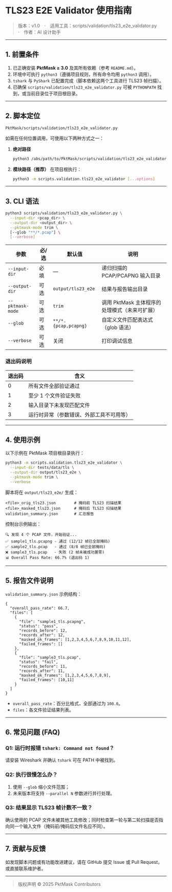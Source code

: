 # TLS23 E2E Validator 使用指南

> 版本：v1.0 · 适用工具：scripts/validation/tls23_e2e_validator.py · 作者：AI 设计助手

---

## 1. 前置条件

1. 已正确安装 **PktMask ≥ 3.0** 及其所有依赖（参考 `README.md`）。  
2. 环境中可执行 `python3`（遵循项目规则，所有命令均用 `python3` 调用）。  
3. `tshark` 与 `PyShark` 已配置完成（脚本依赖这两个工具进行 TLS23 帧扫描）。  
4. 已确保 `scripts/validation/tls23_e2e_validator.py` 可被 `PYTHONPATH` 找到，或当前目录位于项目根目录。

---

## 2. 脚本定位

```bash
PktMask/scripts/validation/tls23_e2e_validator.py
```

如需在任何位置调用，可使用以下两种方式之一：

1. **绝对路径**
   ```bash
   python3 /abs/path/to/PktMask/scripts/validation/tls23_e2e_validator.py [...options]
   ```
2. **模块路径（推荐）**
   在项目根执行：
   ```bash
   python3 -m scripts.validation.tls23_e2e_validator [...options]
   ```

---

## 3. CLI 语法

```bash
python3 scripts/validation/tls23_e2e_validator.py \
  --input-dir <pcap_dir> \
  --output-dir <output_dir> \
  --pktmask-mode trim \
  [--glob "**/*.pcap"] \
  [--verbose]
```

| 参数            | 必/选 | 默认值                     | 说明                                                    |
|-----------------|-------|---------------------------|---------------------------------------------------------|
| `--input-dir`   | 必填  | —                         | 递归扫描的 PCAP/PCAPNG 输入目录                         |
| `--output-dir`  | 可选  | `output/tls23_e2e`        | 结果与报告输出目录                                      |
| `--pktmask-mode`| 可选  | `trim`                    | 调用 PktMask 主体程序的处理模式（未来可扩展）           |
| `--glob`        | 可选  | `**/*.{pcap,pcapng}`      | 自定义文件匹配表达式（glob 语法）                       |
| `--verbose`     | 可选  | 关闭                      | 打印调试信息                                            |

### 退出码说明

| 退出码 | 含义                                                         |
|--------|-------------------------------------------------------------|
| 0      | 所有文件全部验证通过                                        |
| 1      | 至少 1 个文件验证失败                                       |
| 2      | 输入目录下未发现匹配文件                                    |
| 3      | 运行时异常（参数错误、外部工具不可用等）                    |

---

## 4. 使用示例

以下示例在 PktMask 项目根目录执行：

```bash
python3 -m scripts.validation.tls23_e2e_validator \
  --input-dir tests/data/tls \
  --output-dir output/tls23_e2e \
  --pktmask-mode trim \
  --verbose
```

脚本将在 `output/tls23_e2e/` 生成：

```
<file>_orig_tls23.json        # 掩码前 TLS23 扫描结果
<file>_masked_tls23.json      # 掩码后 TLS23 扫描结果
validation_summary.json       # 汇总报告
```

控制台示例输出：

```
🔍 发现 4 个 PCAP 文件，开始验证...
✅ sample1_tls.pcapng - 通过 (12/12 帧已全部掩码)
✅ sample2_tls.pcap   - 通过 (8/8 帧已全部掩码)
❌ sample3_tls.pcap   - 失败 (2 帧未被成功置零)
📊 Overall Pass Rate: 66.7% (退出码 1)
```

---

## 5. 报告文件说明

`validation_summary.json` 示例结构：

```jsonc
{
  "overall_pass_rate": 66.7,
  "files": [
    {
      "file": "sample1_tls.pcapng",
      "status": "pass",
      "records_before": 12,
      "records_after": 12,
      "masked_ok_frames": [1,2,3,4,5,6,7,8,9,10,11,12],
      "failed_frames": []
    },
    {
      "file": "sample3_tls.pcap",
      "status": "fail",
      "records_before": 11,
      "records_after": 11,
      "masked_ok_frames": [1,2,3,4,5,6,7,8,9],
      "failed_frames": [10,11]
    }
  ]
}
```

* `overall_pass_rate`：百分比格式，全部通过为 `100.0`。  
* `files`：各文件验证结果列表。

---

## 6. 常见问题 (FAQ)

### Q1: 运行时报错 `tshark: Command not found`？
请安装 Wireshark 并确认 `tshark` 可在 PATH 中被找到。

### Q2: 执行很慢怎么办？
1. 使用 `--glob` 缩小文件范围；  
2. 未来版本将支持 `--parallel N` 参数进行并行处理。

### Q3: 结果显示 TLS23 帧计数不一致？
确认使用的 PCAP 文件未被其他工具修改；同时检查第一轮与第二轮扫描是否指向同一个输入文件（掩码前/掩码后文件名应不同）。

---

## 7. 贡献与反馈

如发现脚本问题或有功能改进建议，请在 GitHub 提交 Issue 或 Pull Request，或直接联系维护者。

---

> 版权声明 © 2025 PktMask Contributors 